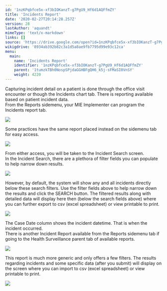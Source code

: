 ```yaml
---
id: '1nzKPqbfce5x-xf3bIOKanzT-g7PgU9_Hf6d1AQFfmZY'
title: 'Incidents Report'
date: '2020-02-27T20:14:28.257Z'
version: 28
lastAuthor: 'aquandt'
mimeType: 'text/x-markdown'
links: []
source: 'https://drive.google.com/open?id=1nzKPqbfce5x-xf3bIOKanzT-g7PgU9_Hf6d1AQFfmZY'
wikigdrive: '8934ab392b82c3a1d5a8ae9fb7795d99e93c12ca'
menu:
  main:
    name: 'Incidents Report'
    identifier: '1nzKPqbfce5x-xf3bIOKanzT-g7PgU9_Hf6d1AQFfmZY'
    parent: '1tumzkTBh0NospSPjdaGGHBFgQH6_k5j-sFMaSI0VnSY'
    weight: 4220
---
```

Capturing incident detail on a patient is done through the office visit encounter or though the Incidents chart tab. There is reporting available based on patient incident data.  
From the Reports sidemenu, your MIE Implementer can program the Incidents report tab.
  
![](../incidents-report.assets/100002010000043C000001E1F944FA305A185252.png)  

Some practices have the same report placed instead on the sidemenu tab for easy access.
  
![](../incidents-report.assets/1000020100000480000001D14E509CCC5FB38084.png)  

From either access, you will be taken to the Incident Search screen.  
In the Incident Search, there are a plethora of filter fields you can populate to help narrow down results.
  
![](../incidents-report.assets/10000000000002140000022A5D02546EC04086A4.png)  

However, by default, the system will show any and all incidents directly below these search filters. Use the filter fields above to help narrow down the results and click the SEARCH button. The filtered results along with detailed data will display here then (below the search fields above) where you can further export to csv (excel spreadsheet) or view printable to print.
  
![](../incidents-report.assets/1000000000000546000000983CA5C2E590DF6AB6.png)  

The Case Date column shows the incident datetime. That is when the incident occurred.  
There is another Incident Report available from the Reports sidemenu tab if going to the Health Surveillance parent tab of available reports.
  
![](../incidents-report.assets/100002010000030F000001E003BF2C175F334BCB.png)  

This report is much more generic and only offers a few filters. The results regarding incidents and some specific data (after you submit) will display on the screen where you can import to csv (excel spreadsheet) or view printable to print.
  
![](../incidents-report.assets/10000201000004B30000017057147FAC08B441FE.png)  

